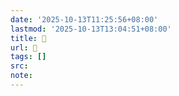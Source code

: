 ```yaml
---
date: '2025-10-13T11:25:56+08:00'
lastmod: '2025-10-13T13:04:51+08:00'
title: 󰋦
url: 󰋦
tags: []
src:
note:
---
```


